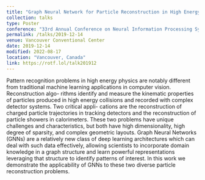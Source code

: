 ```yaml
---
title: "Graph Neural Network for Particle Reconstruction in High Energy Physics detectors"
collection: talks
type: Poster
conference: "33rd Annual Conference on Neural Information Processing Systems"
permalink: /talks/2019-12-14
venue: Vancouver Conventional Center
date: 2019-12-14
modified: 2022-08-17
location: "Vancouver, Canada"
link: https://rotf.lol/talk201912
---
```


Pattern recognition problems in high energy physics are notably different from
traditional machine learning applications in computer vision. Reconstruction algo-
rithms identify and measure the kinematic properties of particles produced in high
energy collisions and recorded with complex detector systems. Two critical appli-
cations are the reconstruction of charged particle trajectories in tracking detectors
and the reconstruction of particle showers in calorimeters. These two problems
have unique challenges and characteristics, but both have high dimensionality,
high degree of sparsity, and complex geometric layouts. Graph Neural Networks
(GNNs) are a relatively new class of deep learning architectures which can deal
with such data effectively, allowing scientists to incorporate domain knowledge
in a graph structure and learn powerful representations leveraging that structure
to identify patterns of interest. In this work we demonstrate the applicability of
GNNs to these two diverse particle reconstruction problems.